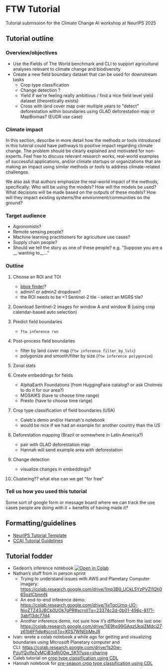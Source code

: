 # FTW Tutorial
Tutorial submission for the Climate Change AI workshop at NeurIPS 2025

## Tutorial outline
### Overview/objectives
- Use the Fields of The World benchmark and CLI to support agricultural analyses relevant to climate change and biodiversity
- Create a new field boundary dataset that can be used for downstream tasks
  - Crop type classification
  - Change detection ?
  - Yield if we're feeling really ambitious / find a nice field level yield dataset (theoretically exists)
  - Cross with land cover map over multiple years to "detect" deforestation within boundaries using GLAD deforestation map or MapBiomas? (EUDR use case)

### Climate impact
In this section, describe in more detail how the methods or tools introduced in this tutorial could have pathways to positive impact regarding climate change. The problem should be clearly explained and motivated for non-experts. Feel free to discuss relevant research works, real-world examples of successful applications, and/or climate startups or organizations that are making an impact using similar methods or tools to address climate-related challenges.

We also ask that authors emphasize the real-world impact of the methods, specifically: Who will be using the models? How will the models be used? What decisions will be made based on the outputs of these models? How will they impact existing systems/the environment/communities on the ground?

### Target audience
- Agronomists?
- Remote sensing people?
- Machine learning practitioners for agriculture use cases?
- Supply chain people?
- Should we tell the story as one of these people? e.g. "Suppose you are a \__ wanting to\__..."

### Outline
1. Choose an ROI and TOI
    - [bbox finder](https://bboxfinder.com/#0.000000,0.000000,0.000000,0.000000)?
    - admin1 or admin2 dropdown?
    - the ROI needs to be <1 Sentinel-2 tile - select an MGRS tile?

2. Download Sentinel-2 images for window A and window B (using crop calendar-based auto selection)
   
4. Predict field boundaries
    - `ftw inference run`
  
4. Post-process field boundaries
    - filter by land cover map (`ftw inference filter_by_lulc`)
    - polygonize and smooth/filter by size (`ftw inference polygonize`)

5. Zonal stats
  
6. Create embeddings for fields
    - AlphaEarth Foundations (from HuggingFace catalog? or ask Cholmes to do it for our  area?)
    - MOSAIKS (have to choose time range)
    - Presto (have to choose time range)
  
7. Crop type classification of field boundaries (USA)
    - Caleb's demo and/or Hannah's notebook
    - would be nice if we had an example for another country than the US
  
8. Deforestation mapping (Brazil or somewhere in Latin America?)
    - pair with GLAD deforestation map
    - Hannah will send example area with deforestation
  
9. Change detection
    - visualize changes in embeddings?
  
10. Clustering?? what else can we get "for free"

### Tell us how you used this tutorial
Some sort of google form or message board where we can track the use cases people are doing with it + benefits of having made it?

## Formatting/guidelines
- [NeurIPS Tutorial Template](https://colab.research.google.com/drive/16OJ1ihddpC5rwUaAv7KZnRO7L0miypE5?usp=sharing)
- [CCAI Tutorial Guidelines](https://docs.google.com/document/d/1Yb_L_yasBnzxuRPHe3FiGaChk3BgQ8UVSHGt-75F_OA/edit?tab=t.0)

## Tutorial fodder
- Gedeon’s inference notebook [![Open in Colab](https://colab.research.google.com/assets/colab-badge.svg)](https://colab.research.google.com/drive/1nQdUWEmX79XjWiPTUCUoYUNH3fsQjwmu?usp=sharing)
- Nathan’s stuff from in person sprint
    - Trying to understand issues with AWS and Planetary Computer imagery: https://colab.research.google.com/drive/1mp3B0_UCkL5YzPVZl1Qti065ozICbnmN
    - An end-to-end inference demo: https://colab.research.google.com/drive/1jxTqcUmq-UO-NioZTZ43JBCb0UOk7gPR#scrollTo=23374c2d-0b01-496c-8171-3abf13dc77d4
    - Another inference demo, not sure how it’s different from the last one: https://colab.research.google.com/drive/1jE9hp99GAqzUkqj2Mdci27z61b6Ffidp#scrollTo=X0S7WNEbMeJR
- Ivan: wrote a colab notebook a while ago for getting and visualizing boundaries using Microsoft Planetary computer and CLI: https://colab.research.google.com/drive/1s20w-PzuYQvIfeZyMCiB3qRjO0w_5K1l?usp=sharing
- Caleb tutorial on [crop type classification using CDL](https://colab.research.google.com/drive/1H8_kiWEJlehPni34sULK-3LsMjOvpCT4?usp=sharing)
- Hannah notebook for [pre-season crop type classification using CDL](https://colab.research.google.com/drive/1xocIpw2FGYhkk4B3fgy7vA-McdszkcfP?usp=sharing)

